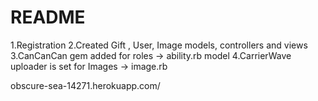 # README
1.Registration
2.Created Gift , User, Image models, controllers and views 
3.CanCanCan gem added for roles -> ability.rb model
4.CarrierWave uploader is set for Images -> image.rb

obscure-sea-14271.herokuapp.com/
